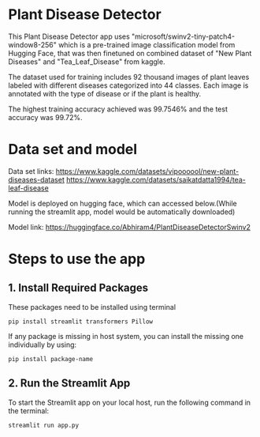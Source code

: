 
# Plant Disease Detector

This Plant Disease Detector app uses "microsoft/swinv2-tiny-patch4-window8-256" which is a pre-trained image classification model from Hugging Face, that was then finetuned on combined dataset of "New Plant Diseases" and "Tea_Leaf_Disease" from kaggle.

The dataset used for training includes 92 thousand images of plant leaves labeled with different diseases categorized into 44 classes. Each image is annotated with the type of disease or if the plant is healthy.

The highest training accuracy achieved was 99.7546% and the test accuracy was 99.72%.


# Data set and model

Data set links: https://www.kaggle.com/datasets/vipoooool/new-plant-diseases-dataset
                https://www.kaggle.com/datasets/saikatdatta1994/tea-leaf-disease



Model is deployed on hugging face, which can accessed below.(While running the streamlit app, model would be automatically downloaded)

Model link: https://huggingface.co/Abhiram4/PlantDiseaseDetectorSwinv2


# Steps to use the app

## 1. Install Required Packages

These packages need to be installed using terminal

```pip install streamlit transformers Pillow```

If any package is missing in host system, you can install the missing one individually by using:

```pip install package-name```



## 2. Run the Streamlit App
To start the Streamlit app on your local host, run the following command in the terminal:

```streamlit run app.py```

